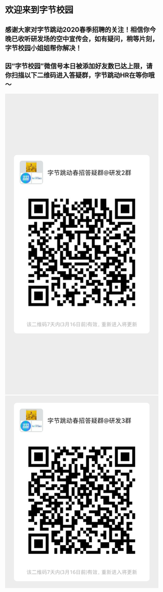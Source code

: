 # 欢迎来到字节校园  
## 感谢大家对字节跳动2020春季招聘的关注！相信你今晚已收听研发场的空中宣传会，如有疑问，稍等片刻，字节校园小姐姐帮你解决！  
## 因“字节校园”微信号本日被添加好友数已达上限，请你扫描以下二维码进入答疑群，字节跳动HR在等你哦～  

![./研发二群](./WechatIMG131.png)
![./研发三群](./WechatIMG134.png)
